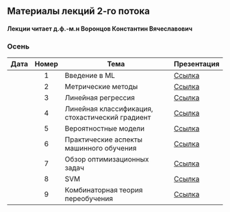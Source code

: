 ## Материалы лекций 2-го потока 
#### Лекции читает д.ф.-м.н Воронцов Константин Вячеславович

### Осень

| Дата | Номер | Тема | Презентация |
| :---: | :---: | --- | --- |
|  | 1 | Введение в ML |  [Ссылка](https://github.com/MSU-ML-COURSE/ML-COURSE-24-25/blob/main/slides/2_stream/msu24-intro.pdf) | 
|  | 2 | Метрические методы |  [Ссылка](https://github.com/MSU-ML-COURSE/ML-COURSE-24-25/blob/main/slides/2_stream/msu24-metric.pdf) | 
|  | 3 | Линейная регрессия |  [Ссылка](https://github.com/MSU-ML-COURSE/ML-COURSE-24-25/blob/main/slides/2_stream/msu24-lin-regr.pdf) | 
|  | 4 | Линейная классификация, стохастический градиент |  [Ссылка](https://github.com/MSU-ML-COURSE/ML-COURSE-24-25/blob/main/slides/2_stream/msu24-lin-sg.pdf) | 
|  | 5 | Вероятностные модели |  [Ссылка](https://github.com/MSU-ML-COURSE/ML-COURSE-24-25/blob/main/slides/2_stream/msu24-mle.pdf) | 
|  | 6 | Практические аспекты машинного обучения |  [Ссылка](https://github.com/MSU-ML-COURSE/ML-COURSE-24-25/blob/main/slides/2_stream/msu24-pre-posl.pdf) | 
|  | 7 | Обзор оптимизационных задач |  [Ссылка](https://github.com/MSU-ML-COURSE/ML-COURSE-24-25/blob/main/slides/2_stream/msu24-opt-survey.pdf) | 
|  | 8 | SVM |  [Ссылка](https://github.com/MSU-ML-COURSE/ML-COURSE-24-25/blob/main/slides/2_stream/msu24-svm.pdf) | 
|  | 9 | Комбинаторная теория переобучения |  [Ссылка](https://github.com/MSU-ML-COURSE/ML-COURSE-24-25/blob/main/slides/2_stream/msu24-overfitting.pdf) | 



